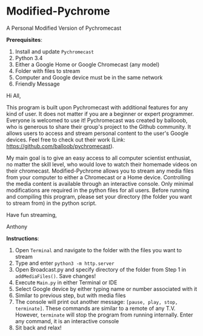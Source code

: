 # Modified-Pychrome
A Personal Modified Version of Pychromecast

**Prerequisites**:

1. Install and update `Pychromecast`
2. Python 3.4
3. Either a Google Home or Google Chromecast (any model)
4. Folder with files to stream
5. Computer and Google device must be in the same network
6. Friendly Message

Hi All,

This program is built upon Pychromecast with additional features for any kind of user. It does not matter if you are a beginner
or expert programmer. Everyone is welcomed to use it! Pychromecast was created by ballooob, who is generous to share their 
group's project to the Github community. It allows users to access and stream personal content to the user's Google devices. 
Feel free to check out their work (Link: https://github.com/balloob/pychromecast). 

My main goal is to give an easy access to
all computer scientist enthusiat, no matter the skill level, who would love to watch their homemade videos on their chromecast.
Modified-Pychrome allows you to stream any media files from your computer to either a Chromecast or a Home device. Controlling
the media content is available through an interactive console. Only minimal modifications are required in the python files for all users.
Before running and compiling this program, please set your directory (the folder you want to stream from) in the python script.

Have fun streaming,

Anthony

**Instructions**:

1. Open `Terminal` and navigate to the folder with the files you want to stream
2. Type and enter `python3 -m http.server`
3. Open Broadcast.py and specify directory of the folder from Step 1 in `addMediaFiles()`. Save changes!
4. Execute `Main.py` in either Terminal or IDE
5. Select Google device by either typing name or number associated with it
6. Similar to previous step, but with media files
7. The console will print out another message: `[pause, play, stop, terminate]`. These commands are similar to a remote of any T.V.
  However, `terminate` will stop the program from running internally. Enter any command, it is an interactive console
8. Sit back and relax!
